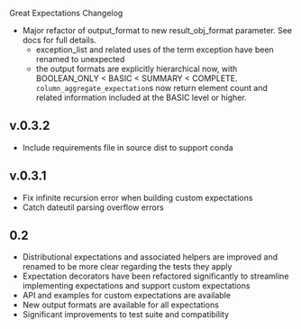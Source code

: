 Great Expectations Changelog

* Major refactor of output_format to new result_obj_format parameter. See docs for full details.
  * exception_list and related uses of the term exception have been renamed to unexpected
  * the output formats are explicitly hierarchical now, with BOOLEAN_ONLY < BASIC < SUMMARY < COMPLETE. `column_aggregate_expectation`s now return element count and related information included at the BASIC level or higher.

v.0.3.2
-----
* Include requirements file in source dist to support conda

v.0.3.1
-----
* Fix infinite recursion error when building custom expectations
* Catch dateutil parsing overflow errors

0.2
---
* Distributional expectations and associated helpers are improved and renamed to be more clear regarding the tests they apply
* Expectation decorators have been refactored significantly to streamline implementing expectations and support custom expectations
* API and examples for custom expectations are available
* New output formats are available for all expectations
* Significant improvements to test suite and compatibility
